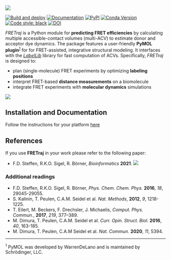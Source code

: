 <img src="https://raw.githubusercontent.com/fdsteffen/fretraj/master/docs/images/fretraj_logo_readme.png">

[![Build and deploy](https://github.com/RNA-FRETools/fretraj/actions/workflows/build.yml/badge.svg)](https://github.com/RNA-FRETools/fretraj/actions/workflows/build.yml)
[![Documentation](https://github.com/RNA-FRETools/fretraj/actions/workflows/docs.yml/badge.svg)](https://github.com/RNA-FRETools/fretraj/actions/workflows/docs.yml)
[![PyPI](https://img.shields.io/pypi/v/fretraj)](https://pypi.org/project/fretraj/)
[![Conda Version](https://img.shields.io/conda/vn/conda-forge/fretraj.svg)](https://anaconda.org/conda-forge/fretraj)
[![Code style: black](https://img.shields.io/badge/code%20style-black-000000.svg)](https://github.com/psf/black)
[![DOI](https://zenodo.org/badge/DOI/10.5281/zenodo.10898653.svg)](https://doi.org/10.5281/zenodo.10898653)

*FRETraj* is a Python module for **predicting FRET efficiencies** by calculating multiple accessible-contact volumes (multi-ACV) to estimate donor and acceptor dye dynamics. The package features a user-friendly **PyMOL plugin**<sup>[1](#pymol)</sup> for for FRET-assisted, integrative structural modeling. It interfaces with the [*LabelLib*](https://github.com/Fluorescence-Tools/LabelLib) library for fast computation of ACVs. 
Specifically, *FRETraj* is designed to:
- plan (single-molecule) FRET experiments by optimizing **labeling positions**
- interpret FRET-based **distance measurements** on a biomolecule
- integrate FRET experiments with **molecular dynamics** simulations

<img src="https://raw.githubusercontent.com/fdsteffen/fretraj/master/docs/images/graphical_abstract.png">

## Installation and Documentation
Follow the instructions for your platform [here](https://rna-fretools.github.io/fretraj/getting_started/installation)

## References
If you use **FRETraj** in your work please refer to the following paper:

- F.D. Steffen, R.K.O. Sigel, R. Börner, *Bioinformatics* **2021**. [![](https://img.shields.io/badge/DOI-10.1093/bioinformatics/btab615-blue.svg)](https://doi.org/10.1093/bioinformatics/btab615)

### Additional readings
- F.D. Steffen, R.K.O. Sigel, R. Börner, *Phys. Chem. Chem. Phys.* **2016**, *18*, 29045-29055.
- S. Kalinin, T. Peulen, C.A.M. Seidel et al. *Nat. Methods*, **2012**, *9*, 1218-1225.
- T. Eilert, M. Beckers, F. Drechsler, J. Michaelis, *Comput. Phys. Commun.*, **2017**, *219*, 377–389.
- M. Dimura, T. Peulen, C.A.M. Seidel et al. *Curr. Opin. Struct. Biol.* **2016**, *40*, 163-185.
- M. Dimura, T. Peulen, C.A.M Seidel et al. *Nat. Commun.* **2020**, *11*, 5394.

---

<sup><a name="pymol">1</a></sup> PyMOL was developed by WarrenDeLano and is maintained by Schrödinger, LLC.
